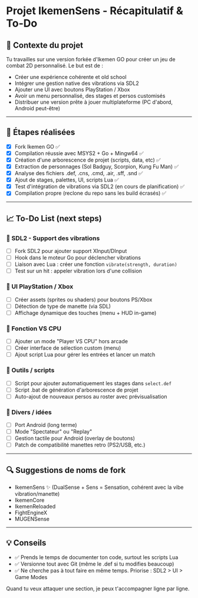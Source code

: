 # Projet IkemenSens - Récapitulatif & To-Do

## 📅 Contexte du projet

Tu travailles sur une version forkée d'Ikemen GO pour créer un jeu de combat 2D personnalisé. Le but est de :

- Créer une expérience cohérente et old school
- Intégrer une gestion native des vibrations via SDL2
- Ajouter une UI avec boutons PlayStation / Xbox
- Avoir un menu personnalisé, des stages et persos customisés
- Distribuer une version prête à jouer multiplateforme (PC d'abord, Android peut-être)

---

## 🔢 Étapes réalisées

- [x] Fork Ikemen GO ✅
- [x] Compilation réussie avec MSYS2 + Go + Mingw64 ✅
- [x] Création d'une arborescence de projet (scripts, data, etc) ✅
- [x] Extraction de personnages (Sol Badguy, Scorpion, Kung Fu Man) ✅
- [x] Analyse des fichiers .def, .cns, .cmd, .air, .sff, .snd ✅
- [x] Ajout de stages, palettes, UI, scripts Lua ✅
- [x] Test d'intégration de vibrations via SDL2 (en cours de planification) ✅
- [x] Compilation propre (reclone du repo sans les build écrasés) ✅

---

## 📈 To-Do List (next steps)

### 🔹 SDL2 - Support des vibrations
- [ ] Fork SDL2 pour ajouter support XInput/DInput
- [ ] Hook dans le moteur Go pour déclencher vibrations
- [ ] Liaison avec Lua : créer une fonction `vibrate(strength, duration)`
- [ ] Test sur un hit : appeler vibration lors d'une collision

### 🔹 UI PlayStation / Xbox
- [ ] Créer assets (sprites ou shaders) pour boutons PS/Xbox
- [ ] Détection de type de manette (via SDL)
- [ ] Affichage dynamique des touches (menu + HUD in-game)

### 🔹 Fonction VS CPU
- [ ] Ajouter un mode "Player VS CPU" hors arcade
- [ ] Créer interface de sélection custom (menu)
- [ ] Ajout script Lua pour gérer les entrées et lancer un match

### 🔹 Outils / scripts
- [ ] Script pour ajouter automatiquement les stages dans `select.def`
- [ ] Script .bat de génération d'arborescence de projet
- [ ] Auto-ajout de nouveaux persos au roster avec prévisualisation

### 🔹 Divers / idées
- [ ] Port Android (long terme)
- [ ] Mode "Spectateur" ou "Replay"
- [ ] Gestion tactile pour Android (overlay de boutons)
- [ ] Patch de compatibilité manettes retro (PS2/USB, etc.)

---

## 🔍 Suggestions de noms de fork

- IkemenSens ✨ (DualSense + Sens = Sensation, cohérent avec la vibe vibration/manette)
- IkemenCore
- IkemenReloaded
- FightEngineX
- MUGENSense

---

## 💡 Conseils

- ✅ Prends le temps de documenter ton code, surtout les scripts Lua
- ✅ Versionne tout avec Git (même le .def si tu modifies beaucoup)
- ✅ Ne cherche pas à tout faire en même temps. Priorise : SDL2 > UI > Game Modes

Quand tu veux attaquer une section, je peux t'accompagner ligne par ligne.

